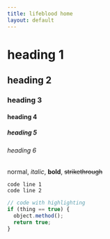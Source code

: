 ```yaml
---
title: lifeblood home
layout: default
---
```

# heading 1
## heading 2
### heading 3
#### heading 4
##### heading 5
###### heading 6
normal, *italic*, **bold**, <s>strikethrough</s>
```
code line 1
code line 2
```
```js
// code with highlighting
if (thing == true) {
  object.method();
  return true;
}
```